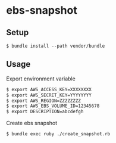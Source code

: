 # ebs-snapshot

## Setup

    $ bundle install --path vendor/bundle

## Usage

Export environment variable

```bash
$ export AWS_ACCESS_KEY=XXXXXXXX
$ export AWS_SECRET_KEY=YYYYYYYY
$ export AWS_REGION=ZZZZZZZZ
$ export AWS_EBS_VOLUME_ID=12345678
$ export DESCRIPTION=abcdefgh
```

Create ebs snapshot

```bash
$ bundle exec ruby ./create_snapshot.rb
```
